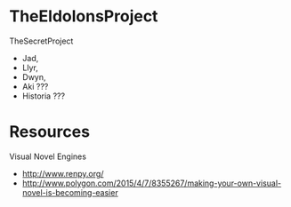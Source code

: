 # TheEldolonsProject
TheSecretProject
- Jad, 
- Llyr, 
- Dwyn, 
- Aki ???
- Historia ???

# Resources
Visual Novel Engines 
- http://www.renpy.org/
- http://www.polygon.com/2015/4/7/8355267/making-your-own-visual-novel-is-becoming-easier
